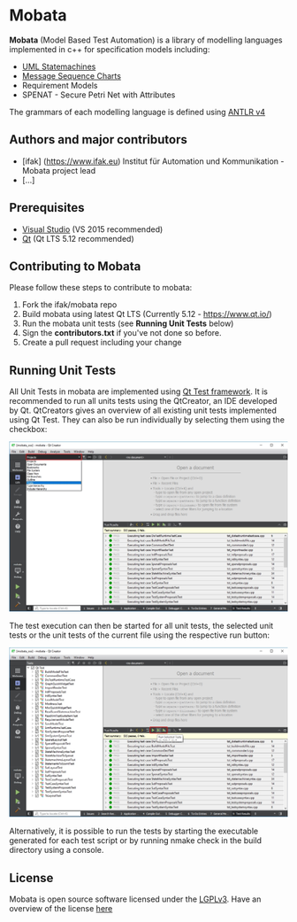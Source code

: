 # Mobata 

**Mobata** (Model Based Test Automation) is a library of modelling languages implemented in c++ for specification models including:
- [UML Statemachines](https://en.wikipedia.org/wiki/UML_state_machine)
- [Message Sequence Charts](https://en.wikipedia.org/wiki/Message_sequence_chart)
- Requirement Models
- SPENAT - Secure Petri Net with Attributes

The grammars of each modelling language is defined using [ANTLR v4](https://github.com/antlr/antlr4)

## Authors and major contributors
- [ifak] (https://www.ifak.eu)
Institut für Automation und Kommunikation - Mobata project lead
- [...]

## Prerequisites
- [Visual Studio](https://www.visualstudio.com/vs/community/) (VS 2015 recommended)
- [Qt](https://www.qt.io/) (Qt LTS 5.12 recommended)

## Contributing to Mobata
Please follow these steps to contribute to mobata:
1. Fork the ifak/mobata repo
2. Build mobata using latest Qt LTS (Currently 5.12 - https://www.qt.io/)
3. Run the mobata unit tests (see **Running Unit Tests** below)
4. Sign the **contributors.txt** if you've not done so before.
5. Create a pull request including your change

## Running Unit Tests
All Unit Tests in mobata are implemented using [Qt Test framework](https://doc.qt.io/qt-5/qttest-index.html).
It is recommended to run all units tests using the QtCreator, an IDE developed by Qt. QtCreators gives an overview of all existing unit tests implemented using Qt Test. They can also be run individually by selecting them using the checkbox:

![Select Tests](/images/select_tests.jpg)

The test execution can then be started for all unit tests, the selected unit tests or the unit tests of the current file using the respective run button: 

![Run Tests](/images/run_tests.jpg)

Alternatively, it is possible to run the tests by starting the executable generated for each test script or by running nmake check in the build directory using a console.

## License
Mobata is open source software licensed under the [LGPLv3](https://github.com/ifak/mobata/blob/master/LICENSE). Have an overview of the license [here](https://tldrlegal.com/license/gnu-lesser-general-public-license-v3-(lgpl-3))




